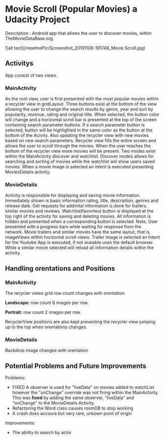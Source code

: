 # Movie Scroll (Popular Movies) a Udacity Project

Description : Android app that allows the user to discover movies, within TheMovieDataBase.org.

![alt text](/readmePic/Screenshot_20191108-191748_Movie Scroll.jpg)

## Activitys

App consist of two views.

### MainActivity

As the root view, user is first presented with the most popular movies within a recycler view in gridLayout. Three buttons exist at the bottom of the view allowing the user to change the search results by genre, year and sort by popularity, revenue, rating and original title. When selected, the button color will change and a horizontal scroll bar is presented at the top of the screen containing search parameter buttons. If a search parameter button is selected, button will be highlighted in the same color as the button at the bottom of the Acivity. Also updating the recycler view with new movies based on new search parameters. Recycler view fills the entire screen and allows the user to scroll through the movies. When the user reaches the bottom of the recycler view more movies will be present. Two modes exist within the MainActivity discover and watchlist. Discover modes allows for searching and sorting of movies while the watchlist will show users saved movies. When a movie image is selected an intent is executed presenting MoviesDetails activity. 

### MovieDetails

Activity is responsible for displaying and saving movie information. Immediately shown is basic information rating, title, description, genres and release date. Get requests for addinital information is done for trailers, similar movies and reviews. Watchlist(favorites) button is displayed at the top right of the activity for saving and deleting movies. All information is hidden and presented when a corresponding button is selected. Note, User presented with a progress bars while waiting for response from the network. Movie trailers and similar movies have the same layout, that is, imageViews within horizontal scroll views. Trailer image is selected an Intent for the Youtube App is executed, if not avaiable uses the default browser. While a similar movie selected will reload all information details within the activity.

## Handling orentations and Positions

### MainActivity

The recycler views grid row count changes with orentation. 

<b>Landscape:</b> row count 6 images per row.

<b>Portrait:</b> row count 2 images per row.

RecyclerView positions are also kept preventing the recycler view jumping up to the top when orentations changes.

### MovieDetails

Backdrop image changes with orentation

## Potential Problems and Future Improvements

Problems:
- FIXED A observer is used for "liveData" on movies added to watchList however the "onChange" override was not firing within the MainActivity. This was <b>fixed</b> by adding the same observer, "liveData" and "onChange" to the MovieDetails Activity.
- Refactoring the Word class causes roomDB to stop working
- A crash does accoure but very rare, unkown point of origin

Improvements:
- The ability to search by actor
